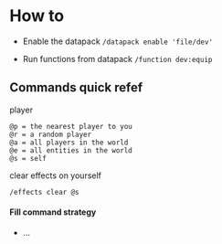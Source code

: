 # How to

* Enable the datapack
`/datapack enable 'file/dev'`

* Run functions from datapack
`/function dev:equip`


## Commands quick refef

player
```
@p = the nearest player to you
@r = a random player
@a = all players in the world
@e = all entities in the world
@s = self
```

clear effects on yourself
```
/effects clear @s
```

#### Fill command strategy

* ...



